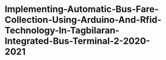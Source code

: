 # Implementing-Automatic-Bus-Fare-Collection-Using-Arduino-And-Rfid-Technology-In-Tagbilaran-Integrated-Bus-Terminal-2-2020-2021
